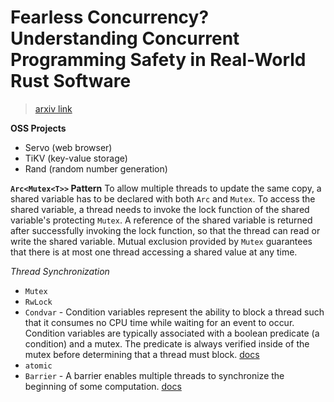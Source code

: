 # Fearless Concurrency? Understanding Concurrent Programming Safety in Real-World Rust Software
> [arxiv link](https://arxiv.org/pdf/1902.01906.pdf)

**OSS Projects**
* Servo (web browser)
* TiKV (key-value storage)
* Rand (random number generation)

**`Arc<Mutex<T>>` Pattern**
To allow multiple threads to update the same copy, a shared variable has to be declared with both `Arc` and `Mutex`. To access the shared variable, a thread needs to invoke the lock function of the shared variable's protecting `Mutex`. A reference of the shared variable is returned after successfully invoking the lock function, so that the thread can read or write the shared variable. Mutual exclusion provided by `Mutex` guarantees that there is at most one thread accessing a shared value at any time.

*Thread Synchronization*
* `Mutex`
* `RwLock`
* `Condvar` - Condition variables represent the ability to block a thread such that it consumes no CPU time while waiting for an event to occur. Condition variables are typically associated with a boolean predicate (a condition) and a mutex. The predicate is always verified inside of the mutex before determining that a thread must block. [docs](https://doc.rust-lang.org/std/sync/struct.Condvar.html)
* `atomic`
* `Barrier` - A barrier enables multiple threads to synchronize the beginning of some computation. [docs](https://doc.rust-lang.org/std/sync/struct.Barrier.html)